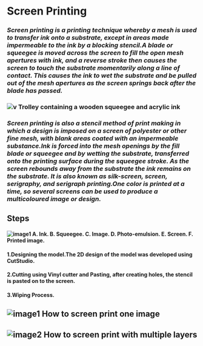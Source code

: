 #                     Screen Printing


### _Screen printing is a printing technique whereby a mesh is used to transfer ink onto a substrate, except in areas made impermeable to the ink by a blocking stencil.A blade or squeegee is moved across the screen to fill the open mesh apertures with ink, and a reverse stroke then causes the screen to touch the substrate momentarily along a line of contact. This causes the ink to wet the substrate and be pulled out of the mesh apertures as the screen springs back after the blade has passed._


###                            ![v](https://upload.wikimedia.org/wikipedia/commons/thumb/d/d2/Squeegee_and_ink_for_screen_printing.jpg/220px-Squeegee_and_ink_for_screen_printing.jpg) Trolley containing a wooden squeegee and acrylic ink

### _Screen printing is also a stencil method of print making in which a design is imposed on a screen of polyester or other fine mesh, with blank areas coated with an impermeable substance.Ink is forced into the mesh openings by the fill blade or squeegee and by wetting the substrate, transferred onto the printing surface during the squeegee stroke. As the screen rebounds away from the substrate the ink remains on the substrate. It is also known as silk-screen, screen, serigraphy, and serigraph printing.One color is printed at a time, so several screens can be used to produce a multicoloured image or design._

## Steps


####                               ![image1](https://upload.wikimedia.org/wikipedia/commons/thumb/a/a8/Silketrykk.svg/220px-Silketrykk.svg.png) A. Ink. B. Squeegee. C. Image. D. Photo-emulsion. E. Screen. F. Printed image.


####  1.Designing the model.The 2D design of the model was developed using CutStudio.
    
####  2.Cutting using Vinyl cutter and Pasting, after creating holes, the stencil is pasted on to the screen.
  
####  3.Wiping Process.


## ![image1](https://upload.wikimedia.org/wikipedia/commons/thumb/8/85/ScreenPrinting500px.gif/220px-ScreenPrinting500px.gif) How to screen print one image 

## ![image2](https://upload.wikimedia.org/wikipedia/commons/thumb/3/38/ScreenPrintingColors500px.gif/220px-ScreenPrintingColors500px.gif) How to screen print with multiple layers 

